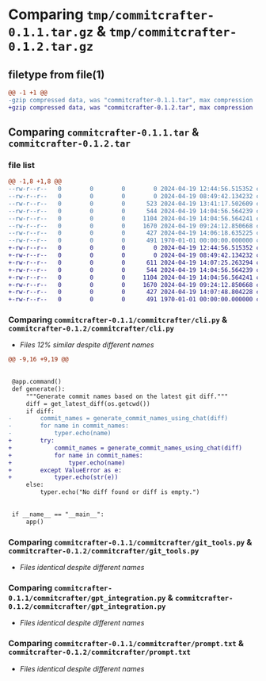 # Comparing `tmp/commitcrafter-0.1.1.tar.gz` & `tmp/commitcrafter-0.1.2.tar.gz`

## filetype from file(1)

```diff
@@ -1 +1 @@
-gzip compressed data, was "commitcrafter-0.1.1.tar", max compression
+gzip compressed data, was "commitcrafter-0.1.2.tar", max compression
```

## Comparing `commitcrafter-0.1.1.tar` & `commitcrafter-0.1.2.tar`

### file list

```diff
@@ -1,8 +1,8 @@
--rw-r--r--   0        0        0        0 2024-04-19 12:44:56.515352 commitcrafter-0.1.1/README.md
--rw-r--r--   0        0        0        0 2024-04-19 08:49:42.134232 commitcrafter-0.1.1/commitcrafter/__init__.py
--rw-r--r--   0        0        0      523 2024-04-19 13:41:17.502609 commitcrafter-0.1.1/commitcrafter/cli.py
--rw-r--r--   0        0        0      544 2024-04-19 14:04:56.564239 commitcrafter-0.1.1/commitcrafter/git_tools.py
--rw-r--r--   0        0        0     1104 2024-04-19 14:04:56.564241 commitcrafter-0.1.1/commitcrafter/gpt_integration.py
--rw-r--r--   0        0        0     1670 2024-04-19 09:24:12.850668 commitcrafter-0.1.1/commitcrafter/prompt.txt
--rw-r--r--   0        0        0      427 2024-04-19 14:06:18.635225 commitcrafter-0.1.1/pyproject.toml
--rw-r--r--   0        0        0      491 1970-01-01 00:00:00.000000 commitcrafter-0.1.1/PKG-INFO
+-rw-r--r--   0        0        0        0 2024-04-19 12:44:56.515352 commitcrafter-0.1.2/README.md
+-rw-r--r--   0        0        0        0 2024-04-19 08:49:42.134232 commitcrafter-0.1.2/commitcrafter/__init__.py
+-rw-r--r--   0        0        0      611 2024-04-19 14:07:25.263294 commitcrafter-0.1.2/commitcrafter/cli.py
+-rw-r--r--   0        0        0      544 2024-04-19 14:04:56.564239 commitcrafter-0.1.2/commitcrafter/git_tools.py
+-rw-r--r--   0        0        0     1104 2024-04-19 14:04:56.564241 commitcrafter-0.1.2/commitcrafter/gpt_integration.py
+-rw-r--r--   0        0        0     1670 2024-04-19 09:24:12.850668 commitcrafter-0.1.2/commitcrafter/prompt.txt
+-rw-r--r--   0        0        0      427 2024-04-19 14:07:48.804228 commitcrafter-0.1.2/pyproject.toml
+-rw-r--r--   0        0        0      491 1970-01-01 00:00:00.000000 commitcrafter-0.1.2/PKG-INFO
```

### Comparing `commitcrafter-0.1.1/commitcrafter/cli.py` & `commitcrafter-0.1.2/commitcrafter/cli.py`

 * *Files 12% similar despite different names*

```diff
@@ -9,16 +9,19 @@
 
 
 @app.command()
 def generate():
     """Generate commit names based on the latest git diff."""
     diff = get_latest_diff(os.getcwd())
     if diff:
-        commit_names = generate_commit_names_using_chat(diff)
-        for name in commit_names:
-            typer.echo(name)
+        try:
+            commit_names = generate_commit_names_using_chat(diff)
+            for name in commit_names:
+                typer.echo(name)
+        except ValueError as e:
+            typer.echo(str(e))
     else:
         typer.echo("No diff found or diff is empty.")
 
 
 if __name__ == "__main__":
     app()
```

### Comparing `commitcrafter-0.1.1/commitcrafter/git_tools.py` & `commitcrafter-0.1.2/commitcrafter/git_tools.py`

 * *Files identical despite different names*

### Comparing `commitcrafter-0.1.1/commitcrafter/gpt_integration.py` & `commitcrafter-0.1.2/commitcrafter/gpt_integration.py`

 * *Files identical despite different names*

### Comparing `commitcrafter-0.1.1/commitcrafter/prompt.txt` & `commitcrafter-0.1.2/commitcrafter/prompt.txt`

 * *Files identical despite different names*

